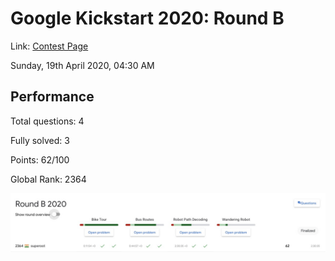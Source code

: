 # Google Kickstart 2020: Round B

Link: [Contest Page](https://codingcompetitions.withgoogle.com/kickstart/round/000000000019ffc8)

Sunday, 19th April 2020, 04:30 AM 

## Performance

Total questions: 4

Fully solved: 3

Points: 62/100

Global Rank: 2364

![alt text](result.jpeg "Screenshot")

